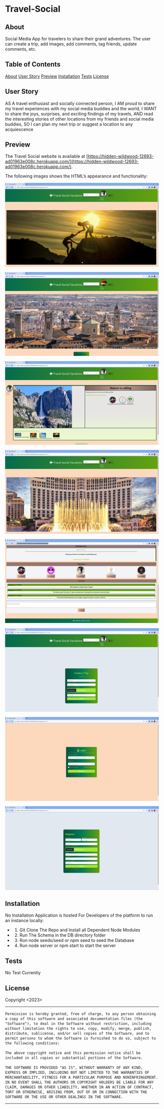 # Travel-Social

## About
Social Media App for travelers to share their grand adventures. The user can create a trip, add images, add comments, tag friends, update comments, etc.

## Table of Contents
  
  [About](#about)
  [User Story](#user-story)
  [Preview](#preview)
  [Installation](#installation)
  [Tests](#tests)
  [License](#license)

## User Story

AS A travel enthusiast and socially connected person,
I AM proud to share my travel experiences with my social media buddies and the world,
I WANT to share the joys, surprises, and exciting findings of my travels, 
AND read the interesting stories of other locations from my friends and social media buddies,
SO I can plan my next trip or suggest a location to any acquiescence

## Preview

The Travel Social website is available at [https://hidden-wildwood-12693-ad01963e008c.herokuapp.com/](https://hidden-wildwood-12693-ad01963e008c.herokuapp.com/).

The following images shows the HTML’s appearance and functionality:

![Webpage window of the trip page titled “Trips” features a carousel of images from the trip as the first element, followed by the trip details, the users apart of the trip, and lastly the comment section.](public/Images/Travel_Social.png)

![Webpage window titled “Homepage” features a Carousel of random images from trips on the site with a button underneath describing Adventure Awaits which is used to login or register a new account.](public/Images/Travel_Social_Homepage.png)

![The Profile page of any user](public/Images/Profile_page.png) 

![The top-half of a trip page showing all trip participants](public/Images/Trip_page.png) 

![The bottom-half of the trip page showing comments about the trip.](public/Images/Comments.png) 

![The trip creation page](public/Images/Create_Trip.png)

![The Login page](public/Images/Login_page.png) 

![The Create user registration page](public/Images/Register_user.png) 



  
## Installation
  No Installation Application is hosted
  For Developers of the platform to run an instance locally:
  - 1) Git Clone The Repo and Install all Dependent Node Modules
  - 2) Run The Schema in the DB directory folder
  - 3) Run node seeds/seed or npm seed to seed the Database
  - 4) Run node server or npm start to start the server

## Tests
  No Test Currently

## License
  Copyright <2023> <COPYRIGHT Isoyor Kubiti>

---
    Permission is hereby granted, free of charge, to any person obtaining a copy of this software and associated documentation files (the "Software"), to deal in the Software without restriction, including without limitation the rights to use, copy, modify, merge, publish, distribute, sublicense, and/or sell copies of the Software, and to permit persons to whom the Software is furnished to do so, subject to the following conditions:

    The above copyright notice and this permission notice shall be included in all copies or substantial portions of the Software.

    THE SOFTWARE IS PROVIDED "AS IS", WITHOUT WARRANTY OF ANY KIND, EXPRESS OR IMPLIED, INCLUDING BUT NOT LIMITED TO THE WARRANTIES OF MERCHANTABILITY, FITNESS FOR A PARTICULAR PURPOSE AND NONINFRINGEMENT. IN NO EVENT SHALL THE AUTHORS OR COPYRIGHT HOLDERS BE LIABLE FOR ANY CLAIM, DAMAGES OR OTHER LIABILITY, WHETHER IN AN ACTION OF CONTRACT, TORT OR OTHERWISE, ARISING FROM, OUT OF OR IN CONNECTION WITH THE SOFTWARE OR THE USE OR OTHER DEALINGS IN THE SOFTWARE.
---